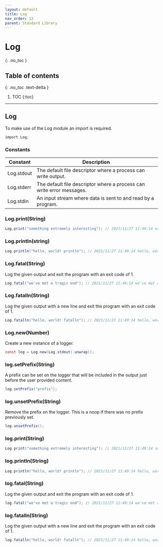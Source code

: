 ```yaml
---
layout: default
title: Log
nav_order: 12
parent: Standard Library
---
```


# Log
{: .no_toc }

## Table of contents
{: .no_toc .text-delta }

1. TOC
{:toc}

---

## Log

To make use of the Log module an import is required.

```cs
import Log;
```

### Constants

| Constant   | Description                                                           |
| ---------- | --------------------------------------------------------------------- |
| Log.stdout | The default file descriptor where a process can write output.         |
| Log.stderr | The default file descriptor where a process can write error messages. |
| Log.stdin  | An input stream where data is sent to and read by a program.          |

### Log.print(String)

```cs
Log.print("something extremely interesting"); // 2021/11/27 11:49:14 something extremely interesting
```

### Log.println(string)

```cs
Log.println("hello, world! println"); // 2021/11/27 11:49:14 hello, world! print
```

### Log.fatal(String)

Log the given output and exit the program with an exit code of 1.

```cs
Log.fatal("we've met a tragic end"); // 2021/11/27 11:49:14 we've met a tragic end
```

### Log.fatalln(String)

Log the given output with a new line and exit the program with an exit code of 1.

```cs
Log.fatalln("hello, world! fatalln"); // 2021/11/27 11:49:14 hello, world! print
```

### Log.new(Number)

Create a new instance of a logger.

```cs
const log = Log.new(Log.stdout).unwrap();
```

### log.setPrefix(String)

A prefix can be set on the logger that will be included in the output just before the user provided content.

```cs
log.setPrefix("prefix");
```

### log.unsetPrefix(String)

Remove the prefix on the logger. This is a noop if there was no prefix previously set.

```cs
log.unsetPrefix();
```

### log.print(String)

```cs
Log.print("something extremely interesting"); // 2021/11/27 11:49:14 something extremely interesting
```

### log.println(String)

```cs
Log.println("hello, world! println"); // 2021/11/27 11:49:14 hello, world! print
```

### log.fatal(String)

Log the given output and exit the program with an exit code of 1.

```cs
log.fatal("we've met a tragic end"); // 2021/11/27 11:49:14 we've met a tragic end
```

### log.fatalln(String)

Log the given output with a new line and exit the program with an exit code of 1.

```cs
log.fatalln("hello, world! fatalln"); // 2021/11/27 11:49:14 hello, world! print
```
